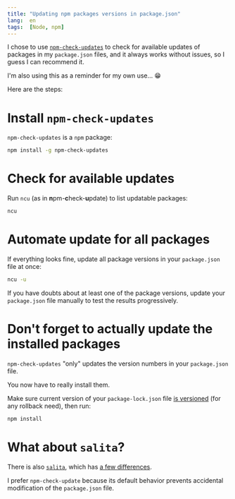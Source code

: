 ```yaml
---
title: "Updating npm packages versions in package.json"
lang:  en
tags:  [Node, npm]
---
```


I chose to use [`npm-check-updates`](https://github.com/tjunnone/npm-check-updates) to check for available updates of packages in my `package.json` files, and it always works without issues, so I guess I can recommend it.

I'm also using this as a reminder for my own use… 😁

Here are the steps:

# Install `npm-check-updates`

`npm-check-updates` is a `npm` package:

```bash
npm install -g npm-check-updates
```

# Check for available updates

Run `ncu` (as in **n**pm-**c**heck-**u**pdate) to list updatable packages:

```bash
ncu
```

# Automate update for all packages

If everything looks fine, update all package versions in your `package.json` file at once:

```bash
ncu -u
```

If you have doubts about at least one of the package versions, update your `package.json` file manually to test the results progressively.

# Don't forget to actually update the installed packages

`npm-check-updates` "only" updates the version numbers in your `package.json` file.

You now have to really install them.

Make sure current version of your `package-lock.json` file [is versioned](https://stackoverflow.com/a/44210813/717195) (for any rollback need), then run:

```bash
npm install
```

# What about `salita`?

There is also [`salita`](https://github.com/tbranyen/salita), which has [a few differences](https://github.com/tjunnone/npm-check-updates/wiki/npm-check-updates-vs-salita).

I prefer `npm-check-update` because its default behavior prevents accidental modification of the `package.json` file.

